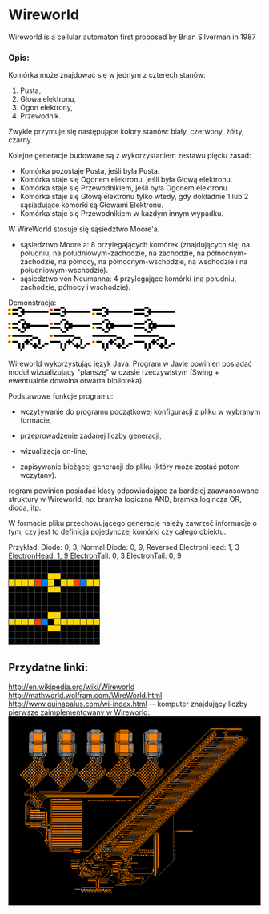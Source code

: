 # Wireworld
Wireworld is a cellular automaton first proposed by Brian Silverman in 1987

### Opis: 

Komórka może znajdować się w jednym z czterech stanów:
1. Pusta,  
2. Głowa elektronu,  
3. Ogon elektrony,  
4. Przewodnik.  

Zwykle przymuje się następujące kolory stanów: biały, czerwony, żółty, czarny.

Kolejne generacje budowane są z wykorzystaniem zestawu pięciu zasad:
* Komórka pozostaje Pusta, jeśli była Pusta.
* Komórka staje się Ogonem elektronu, jeśli była Głową elektronu.
* Komórka staje się Przewodnikiem, jeśli była Ogonem elektronu.
* Komórka staje się Głową elektronu tylko wtedy, gdy dokładnie 1 lub 2 sąsiadujące komórki są Głowami Elektronu.
* Komórka staje się Przewodnikiem w każdym innym wypadku.

W WireWorld stosuje się sąsiedztwo Moore'a.
- sąsiedztwo Moore'a: 8 przylegających komórek (znajdujących się: na południu, na południowym-zachodzie, na zachodzie, na północnym-zachodzie, na północy, na północnym-wschodzie, na wschodzie i na południowym-wschodzie).
- sąsiedztwo von Neumanna: 4 przylegające komórki (na południu, zachodzie, północy i wschodzie).

Demonstracja:  
![](wireworl.gif)  

Wireworld wykorzystując język Java. Program w Javie powinien posiadać moduł wizualizujący "planszę" w czasie rzeczywistym (Swing + ewentualnie dowolna otwarta biblioteka).

Podstawowe funkcje programu:

- wczytywanie do programu początkowej konfiguracji z pliku w wybranym formacie,

- przeprowadzenie zadanej liczby generacji,

- wizualizacja on-line,

- zapisywanie bieżącej generacji do pliku (który może zostać potem wczytany).


rogram powinien posiadać klasy odpowiadające za bardziej zaawansowane struktury w Wireworld, np: bramka logiczna AND, bramka logincza OR, dioda, itp.

W formacie pliku przechowującego generację należy zawrzeć informacje o tym, czy jest to definicja pojedynczej komórki czy całego obiektu.

Przykład:
Diode: 0, 3, Normal
Diode: 0, 9, Reversed
ElectronHead: 1, 3
ElectronHead: 1, 9 
ElectronTail: 0, 3
ElectronTail: 0, 9 
![](Wireworld_two-diodes.gif)  

## Przydatne linki: 

http://en.wikipedia.org/wiki/Wireworld  
http://mathworld.wolfram.com/WireWorld.html  
http://www.quinapalus.com/wi-index.html -- komputer znajdujący liczby pierwsze zaimplementowany w Wireworld:  
![](ww800x600.gif)  

